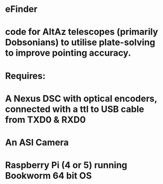 # eFinder
# code for AltAz telescopes (primarily Dobsonians) to utilise plate-solving to improve pointing accuracy.
# Requires:
# A Nexus DSC with optical encoders, connected with a ttl to USB cable from TXD0 & RXD0
# An ASI Camera
# Raspberry Pi (4 or 5) running Bookworm 64 bit OS
